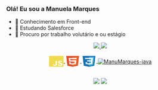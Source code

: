 ### Olá! Eu sou a Manuela Marques

- 🔭 Conhecimento em Front-end 
- 🌱 Estudando Salesforce
- 👯 Procuro por trabalho volutário e ou estágio

<div align="center">
  <a href="https://github.com/ManuMarques">
  <img height="125em" src="https://github-readme-stats.vercel.app/api?username=ManuMarques&show_icons=true&theme=dracula&include_all_commits=true&count_private=blue"/>
  <img height="125em" src="https://github-readme-stats.vercel.app/api/top-langs/?username=ManuMarques&theme=blue-green"
</div>

  <div style="display: inline_block"><br>
  <img align="center" alt="ManuMarques-Js" height="30" width="40" src="https://raw.githubusercontent.com/devicons/devicon/master/icons/javascript/javascript-plain.svg">
  <img align="center" alt="ManuMarques-HTML" height="30" width="40" src="https://raw.githubusercontent.com/devicons/devicon/master/icons/html5/html5-original.svg">
  <img align="center" alt="ManuMarques-CSS" height="30" width="40" src="https://raw.githubusercontent.com/devicons/devicon/master/icons/css3/css3-original.svg">
  <img align="center" alt="ManuMarques-java" height="30" width="40" src="https://img.shields.io/badge/Java-ED8B00?style=for-the-badge&logo=java&logoColor=white-original.svg">
 </div>
 
  ##
    
    
  <div>
   <a href = "Manumarques8.mm@gmail.com"><img src="https://img.shields.io/badge/-Gmail-%23333?style=for-the-badge&logo=gmail&logoColor=white" target="_blank"></a>
  <a href="https://www.linkedin.com/in/manuela-marques-1a59291b4/" target="_blank"><img src="https://img.shields.io/badge/-LinkedIn-%230077B5?style=for-the-   badge&logo=linkedin&logoColor=white" target="_blank"></a> 
 <div> 
  

 

